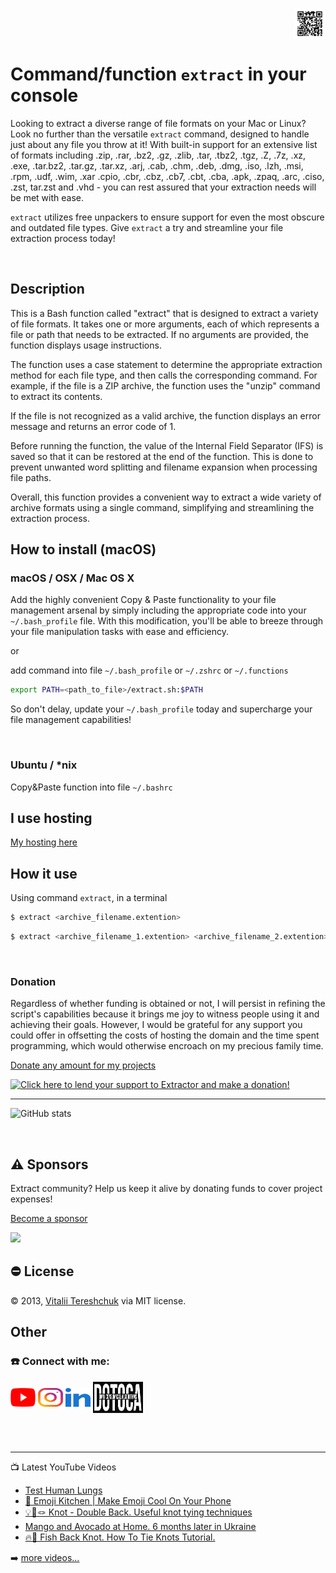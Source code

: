 <p align="right"><img align="center" src="https://raw.githubusercontent.com/xvoland/xvoland/main/images/qr_extract.png" alt="DOTOCA Ltd." height="50" width="50" /></a>
</p>

Command/function `extract` in your console
=================================
Looking to extract a diverse range of file formats on your Mac or Linux? Look no further than the versatile `extract` command, designed to handle just about any file you throw at it! With built-in support for an extensive list of formats including .zip, .rar, .bz2, .gz, .zlib, .tar, .tbz2, .tgz, .Z, .7z, .xz, .exe, .tar.bz2, .tar.gz, .tar.xz, .arj, .cab, .chm, .deb, .dmg, .iso, .lzh, .msi, .rpm, .udf, .wim, .xar .cpio, .cbr, .cbz, .cb7, .cbt, .cba, .apk, .zpaq, .arc, .ciso, .zst, tar.zst and .vhd - you can rest assured that your extraction needs will be met with ease.

`extract` utilizes free unpackers to ensure support for even the most obscure and outdated file types. Give `extract` a try and streamline your file extraction process today!

<br />

Description
-------------------------

This is a Bash function called "extract" that is designed to extract a variety of file formats. It takes one or more arguments, each of which represents a file or path that needs to be extracted. If no arguments are provided, the function displays usage instructions.

The function uses a case statement to determine the appropriate extraction method for each file type, and then calls the corresponding command. For example, if the file is a ZIP archive, the function uses the "unzip" command to extract its contents.

If the file is not recognized as a valid archive, the function displays an error message and returns an error code of 1.

Before running the function, the value of the Internal Field Separator (IFS) is saved so that it can be restored at the end of the function. This is done to prevent unwanted word splitting and filename expansion when processing file paths.

Overall, this function provides a convenient way to extract a wide variety of archive formats using a single command, simplifying and streamlining the extraction process.

How to install (macOS)
-------------------------

### macOS / OSX / Mac OS X
Add the highly convenient Copy & Paste functionality to your file management arsenal by simply including the appropriate code into your `~/.bash_profile` file. With this modification, you'll be able to breeze through your file manipulation tasks with ease and efficiency.

or

add command into file `~/.bash_profile` or `~/.zshrc` or `~/.functions`

```bash
export PATH=<path_to_file>/extract.sh:$PATH
```

So don't delay, update your `~/.bash_profile` today and supercharge your file management capabilities!

<br />

### Ubuntu / *nix

Copy&Paste function into file `~/.bashrc`


I use hosting
-------------

[My hosting here][hosting]

How it use
----------

Using command `extract`, in a terminal

```bash
$ extract <archive_filename.extention>
```

```bash
$ extract <archive_filename_1.extention> <archive_filename_2.extention> <archive_filename_3.extention> ...
```

<br />

### Donation

Regardless of whether funding is obtained or not, I will persist in refining the script's capabilities because it brings me joy to witness people using it and achieving their goals. However, I would be grateful for any support you could offer in offsetting the costs of hosting the domain and the time spent programming, which would otherwise encroach on my precious family time.

[Donate any amount for my projects][paypal]


<a href='https://www.paypal.com/cgi-bin/webscr?cmd=_s-xclick&hosted_button_id=9D4YBRWH8QURU'><img alt='Click here to lend your support to Extractor and make a donation!' src='https://www.paypalobjects.com/en_US/GB/i/btn/btn_donateCC_LG.gif' border='0' /></a>

---
![GitHub stats](https://github-readme-stats.vercel.app/api?username=xvoland&show_icons=true&theme=radical&hide_border=true)

<br />


## ⚠️ Sponsors
Extract community? Help us keep it alive by donating funds to cover project expenses!

[Become a sponsor][opencollective]

[<img src="https://opencollective.com/extract/backers/0/avatar">][opencollective]
<br />

## ⛔ License
&copy; 2013, [Vitalii Tereshchuk][home] via MIT license.
<br />

## Other
### ☎️  Connect with me:

<p align="left">
  <a href="https://youtube.com/xvoland" target="blank"><img align="center" src="https://raw.githubusercontent.com/xvoland/xvoland/main/images/youtube.svg" alt="Youtube channel" height="30" width="40" /></a>
  <a href="https://instagram.com/xvoland" target="blank"><img align="center" src="https://raw.githubusercontent.com/xvoland/xvoland/main/images/instagram.svg" alt="xVoLAnD" height="30" width="40" /></a>
  <a href="https://www.linkedin.com/in/vitalij-terescsuk-02b4689/" target="blank"><img align="center" src="https://raw.githubusercontent.com/xvoland/xvoland/main/images/linked-in-alt.svg" alt="xVoLAnD" height="30" width="40" /></a>
  <a href="https://dotoca.net" target="blank"><img align="center" src="https://raw.githubusercontent.com/xvoland/xvoland/main/images/logo-dotoca.svg" alt="DOTOCA Ltd." height="50" width="80" /></a>
</p>

<br />
<br />

---

📺 Latest YouTube Videos
<!-- YOUTUBE:START -->
- [Test Human Lungs](https://www.youtube.com/watch?v=AVCS3tARVuI)
- [🙈 Emoji Kitchen | Make Emoji Cool On Your Phone](https://www.youtube.com/watch?v=H1CSRdz1Q-8)
- [💡👀🪢  Knot - Double Back. Useful knot tying techniques](https://www.youtube.com/watch?v=yj63cRi7ezo)
- [Mango and Avocado at Home. 6 months later in Ukraine](https://www.youtube.com/watch?v=qWZ7j34-UFQ)
- [🔥👟 Fish Back Knot. How To Tie Knots Tutorial.](https://www.youtube.com/watch?v=vC8rHM9Exo8)
<!-- YOUTUBE:END -->

➡️ [more videos...][youtube]


[home]: http://dotoca.net
[paypal]: https://paypal.me/xvoland
[youtube]: https://youtube.com/xvoland
[instagram]: https://www.instagram.com/xvoland/
[hosting]: https://goo.gl/3KpxQI
[opencollective]: https://opencollective.com/extract/backers/0/website